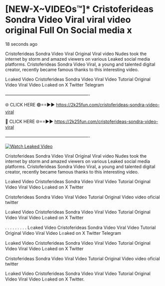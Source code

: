 # [NEW-X~VIDEOs™]* Cristoferideas Sondra Video Viral viral video original Full On Social media x

18 seconds ago

Cristoferideas Sondra Video Viral Original Viral video Nudes took the internet by storm and amazed viewers on various Leaked social media platforms. Cristoferideas Sondra Video Viral, a young and talented digital creator, recently became famous thanks to this interesting video.

L𝚎aked Video Cristoferideas Sondra Video Viral Video Tutorial Original Video Viral Video L𝚎aked on X Twitter Telegram

———————————————————-

🌐 CLICK HERE 🟢==►► https://2k25fun.com/cristoferideas-sondra-video-viral

🔴 CLICK HERE 🌐==►► https://2k25fun.com/cristoferideas-sondra-video-viral

———————————————————-

[![Watch Leaked Video](https://miro.medium.com/v2/resize:fit:828/format:webp/1*cilzJN44JGOrTw9NJCrNHA.gif "Watch Leaked Video")](https://2k25fun.com/cristoferideas-sondra-video-viral)

Cristoferideas Sondra Video Viral Original Viral video Nudes took the internet by storm and amazed viewers on various Leaked social media platforms. Cristoferideas Sondra Video Viral, a young and talented digital creator, recently became famous thanks to this interesting video.

L𝚎aked Video Cristoferideas Sondra Video Viral Video Tutorial Original Video Viral Video L𝚎aked on X Twitter

Cristoferideas Sondra Video Viral Video Tutorial Original Video video oficial twitter

L𝚎aked Video Cristoferideas Sondra Video Viral Video Tutorial Original Video Viral Video L𝚎aked on X Twitter

. . . . . . . . . L𝚎aked Video Cristoferideas Sondra Video Viral Video Tutorial Original Video Viral Video L𝚎aked on X Twitter Telegram

L𝚎aked Video Cristoferideas Sondra Video Viral Video Tutorial Original Video Viral Video L𝚎aked on X Twitter

Cristoferideas Sondra Video Viral Video Tutorial Original Video video oficial twitter

L𝚎aked Video Cristoferideas Sondra Video Viral Video Tutorial Original Video Viral Video L𝚎aked on X Twitter.